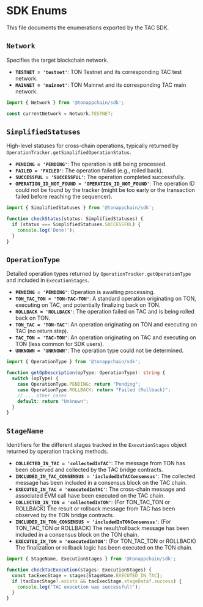 # SDK Enums

This file documents the enumerations exported by the TAC SDK.

## `Network`

Specifies the target blockchain network.

- **`TESTNET = 'testnet'`**: TON Testnet and its corresponding TAC test network.
- **`MAINNET = 'mainnet'`**: TON Mainnet and its corresponding TAC main network.

```ts
import { Network } from '@tonappchain/sdk';

const currentNetwork = Network.TESTNET;
```

## `SimplifiedStatuses`

High-level statuses for cross-chain operations, typically returned by `OperationTracker.getSimplifiedOperationStatus`.

- **`PENDING = 'PENDING'`**: The operation is still being processed.
- **`FAILED = 'FAILED'`**: The operation failed (e.g., rolled back).
- **`SUCCESSFUL = 'SUCCESSFUL'`**: The operation completed successfully.
- **`OPERATION_ID_NOT_FOUND = 'OPERATION_ID_NOT_FOUND'`**: The operation ID could not be found by the tracker (might be too early or the transaction failed before reaching the sequencer).

```ts
import { SimplifiedStatuses } from '@tonappchain/sdk';

function checkStatus(status: SimplifiedStatuses) {
  if (status === SimplifiedStatuses.SUCCESSFUL) {
    console.log('Done!');
  }
}
```

## `OperationType`

Detailed operation types returned by `OperationTracker.getOperationType` and included in `ExecutionStages`.

- **`PENDING = 'PENDING'`**: Operation is awaiting processing.
- **`TON_TAC_TON = 'TON-TAC-TON'`**: A standard operation originating on TON, executing on TAC, and potentially finalizing back on TON.
- **`ROLLBACK = 'ROLLBACK'`**: The operation failed on TAC and is being rolled back on TON.
- **`TON_TAC = 'TON-TAC'`**: An operation originating on TON and executing on TAC (no return step).
- **`TAC_TON = 'TAC-TON'`**: An operation originating on TAC and executing on TON (less common for SDK users).
- **`UNKNOWN = 'UNKNOWN'`**: The operation type could not be determined.

```ts
import { OperationType } from '@tonappchain/sdk';

function getOpDescription(opType: OperationType): string {
  switch (opType) {
    case OperationType.PENDING: return "Pending";
    case OperationType.ROLLBACK: return "Failed (Rollback)";
    // ... other cases
    default: return "Unknown";
  }
}
```

## `StageName`

Identifiers for the different stages tracked in the `ExecutionStages` object returned by operation tracking methods.

- **`COLLECTED_IN_TAC = 'collectedInTAC'`**: The message from TON has been observed and collected by the TAC bridge contracts.
- **`INCLUDED_IN_TAC_CONSENSUS = 'includedInTACConsensus'`**: The collected message has been included in a consensus block on the TAC chain.
- **`EXECUTED_IN_TAC = 'executedInTAC'`**: The cross-chain message and associated EVM call have been executed on the TAC chain.
- **`COLLECTED_IN_TON = 'collectedInTON'`**: (For TON_TAC_TON or ROLLBACK) The result or rollback message from TAC has been observed by the TON bridge contracts.
- **`INCLUDED_IN_TON_CONSENSUS = 'includedInTONConsensus'`**: (For TON_TAC_TON or ROLLBACK) The result/rollback message has been included in a consensus block on the TON chain.
- **`EXECUTED_IN_TON = 'executedInTON'`**: (For TON_TAC_TON or ROLLBACK) The finalization or rollback logic has been executed on the TON chain.

```ts
import { StageName, ExecutionStages } from '@tonappchain/sdk';

function checkTacExecution(stages: ExecutionStages) {
  const tacExecStage = stages[StageName.EXECUTED_IN_TAC];
  if (tacExecStage?.exists && tacExecStage.stageData?.success) {
    console.log('TAC execution was successful!');
  }
}
``` 